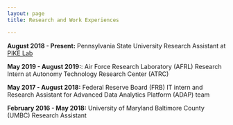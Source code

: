 ```yaml
---
layout: page
title: Research and Work Experiences  

---
```


**August 2018 - Present:** Pennsylvania State University 
Research Assistant at [PIKE Lab](http://pike.psu.edu/)

**May 2019 - August 2019:**: Air Force Research Laboratory (AFRL)
Research Intern at Autonomy Technology Research Center (ATRC)

**May 2017 - August 2018:** Federal Reserve Board (FRB)
IT intern and Research Assistant for Advanced Data Analytics Platform (ADAP) team

**February 2016 - May 2018:** University of Maryland Baltimore County (UMBC)
Research Assistant 

